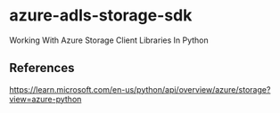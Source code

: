 # azure-adls-storage-sdk
Working With Azure Storage Client Libraries In Python



References
------------
https://learn.microsoft.com/en-us/python/api/overview/azure/storage?view=azure-python